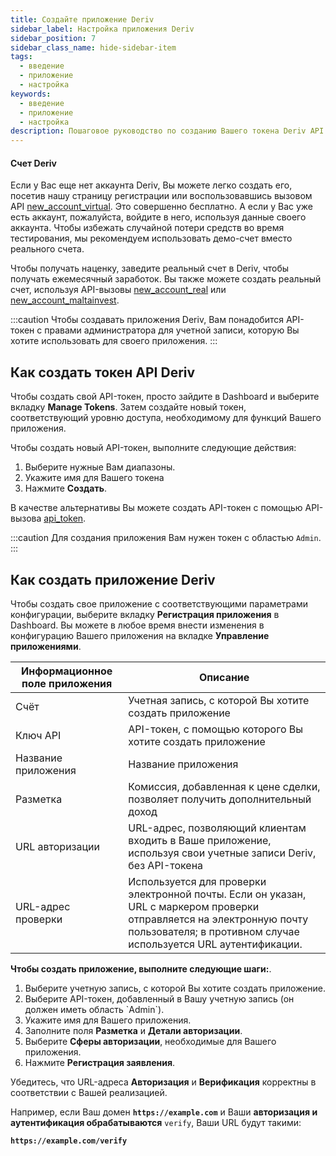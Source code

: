 ```yaml
---
title: Создайте приложение Deriv
sidebar_label: Настройка приложения Deriv
sidebar_position: 7
sidebar_class_name: hide-sidebar-item
tags:
  - введение
  - приложение
  - настройка
keywords:
  - введение
  - приложение
  - настройка
description: Пошаговое руководство по созданию Вашего токена Deriv API и построению Вашего торгового приложения с помощью нашего торгового API. Подробнее.
---
```


#### Счет Deriv

Если у Вас еще нет аккаунта Deriv, Вы можете легко создать его, посетив нашу страницу регистрации или воспользовавшись вызовом API <a href="/api-explorer#new_account_virtual" target="_blank" rel="noopener noreferrer">new_account_virtual</a>. Это совершенно бесплатно. А если у Вас уже есть аккаунт, пожалуйста, войдите в него, используя данные своего аккаунта. Чтобы избежать случайной потери средств во время тестирования, мы рекомендуем использовать демо-счет вместо реального счета.

Чтобы получать наценку, заведите реальный счет в Deriv, чтобы получать ежемесячный заработок. Вы также можете создать реальный счет, используя API-вызовы <a href="/api-explorer#new_account_real" target="_blank" rel="noopener noreferrer">new_account_real</a> или <a href="/api-explorer#new_account_maltainvest" target="_blank" rel="noopener noreferrer">new_account_maltainvest</a>.

:::caution
Чтобы создавать приложения Deriv, Вам понадобится API-токен с правами администратора для учетной записи, которую Вы хотите использовать для своего приложения.
:::

## Как создать токен API Deriv

Чтобы создать свой API-токен, просто зайдите в Dashboard и выберите вкладку **Manage Tokens**. Затем создайте новый токен, соответствующий уровню доступа, необходимому для функций Вашего приложения.

Чтобы создать новый API-токен, выполните следующие действия:

1. Выберите нужные Вам диапазоны.
2. Укажите имя для Вашего токена
3. Нажмите **Создать**.

В качестве альтернативы Вы можете создать API-токен с помощью API-вызова <a href="/api-explorer#api_token" target="_blank" rel="noopener noreferrer">api_token</a>.

:::caution
Для создания приложения Вам нужен токен с областью `Admin`.
:::

## Как создать приложение Deriv

Чтобы создать свое приложение с соответствующими параметрами конфигурации, выберите вкладку **Регистрация приложения** в Dashboard. Вы можете в любое время внести изменения в конфигурацию Вашего приложения на вкладке **Управление приложениями**.

| Информационное поле приложения | Описание                                                                                                                                                                                                                 |
| ------------------------------ | ------------------------------------------------------------------------------------------------------------------------------------------------------------------------------------------------------------------------ |
| Счёт                           | Учетная запись, с которой Вы хотите создать приложение                                                                                                                                                                   |
| Ключ API                       | API-токен, с помощью которого Вы хотите создать приложение                                                                                                                                                               |
| Название приложения            | Название приложения                                                                                                                                                                                                      |
| Разметка                       | Комиссия, добавленная к цене сделки, позволяет получить дополнительный доход                                                                                                                                             |
| URL авторизации                | URL-адрес, позволяющий клиентам входить в Ваше приложение, используя свои учетные записи Deriv, без API-токена                                                                                                           |
| URL-адрес проверки             | Используется для проверки электронной почты. Если он указан, URL с маркером проверки отправляется на электронную почту пользователя; в противном случае используется URL аутентификации. |

**Чтобы создать приложение, выполните следующие шаги:**.

1. Выберите учетную запись, с которой Вы хотите создать приложение.
2. Выберите API-токен, добавленный в Вашу учетную запись (он должен иметь область \`Admin\`).
3. Укажите имя для Вашего приложения.
4. Заполните поля **Разметка** и **Детали авторизации**.
5. Выберите **Сферы авторизации**, необходимые для Вашего приложения.
6. Нажмите **Регистрация заявления**.

Убедитесь, что URL-адреса **Авторизация** и **Верификация** корректны в соответствии с Вашей реализацией.

Например, если Ваш домен **`https://example.com`** и Ваши **авторизация и аутентификация обрабатываются** `verify`, Ваши URL будут такими:

**`https://example.com/verify`**
